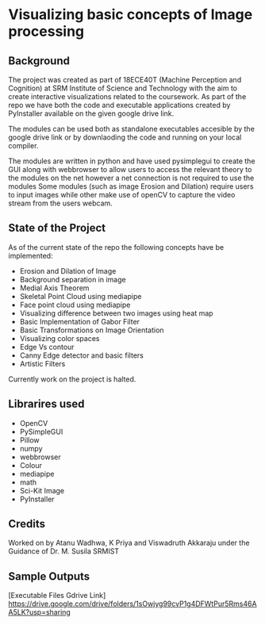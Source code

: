 # Visualizing basic concepts of Image processing

## Background

The project was created as part of 18ECE40T (Machine Perception and Cognition) at SRM Institute of Science and Technology with the aim to create interactive visualizations related to the coursework.
As part of the repo we have both the code and executable applications created by PyInstaller available on the given google drive link.

The modules can be used both as standalone executables accesible by the google drive link or by downlaoding the code and running on your local compiler.

The modules are written in python and have used pysimplegui to create the GUI along with webbrowser to allow users to access the relevant theory to the modules on the net however a net connection is not required to use the modules
Some modules (such as image Erosion and Dilation) require users to input images while other make use of openCV to capture the video stream from the users webcam. 

## State of the Project

As of the current state of the repo the following concepts have be implemented:

  * Erosion and Dilation of Image
  * Background separation in image
  * Medial Axis Theorem 
  * Skeletal Point Cloud using mediapipe
  * Face point cloud using mediapipe
  * Visualizing difference between two images using heat map
  * Basic Implementation of Gabor Filter
  * Basic Transformations on Image Orientation
  * Visualizing color spaces
  * Edge Vs contour
  * Canny Edge detector and basic filters
  * Artistic Filters 

Currently work on the project is halted.

## Librarires used
  * OpenCV
  * PySimpleGUI
  * Pillow
  * numpy
  * webbrowser
  * Colour
  * mediapipe
  * math
  * Sci-Kit Image
  * PyInstaller

## Credits 
Worked on by Atanu Wadhwa, K Priya and Viswadruth Akkaraju under the Guidance of Dr. M. Susila SRMIST

## Sample Outputs


[Executable Files Gdrive Link] https://drive.google.com/drive/folders/1sOwjyg99cvP1g4DFWtPur5Rms46AA5LK?usp=sharing
